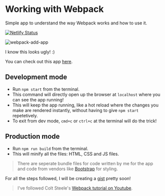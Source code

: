 # Working with Webpack

Simple app to understand the way Webpack works and how to use it.

[![Netlify Status](https://api.netlify.com/api/v1/badges/d78bb6ff-c56c-4261-a278-c8a41ce5d180/deploy-status)](https://app.netlify.com/sites/webpack-add/deploys)

![webpack-add-app](https://imgur.com/AfWHNa5.png)

I know this looks ugly! :)

You can check out this app [here](https://webpack-add.netlify.com/).

## Development mode

* Run `npm start` from the terminal.
* This command will directly open up the browser at `localhost` where you can see the app running!
* This will keep the app running, like a hot reload where the changes you make are rendered instantly, without having to give `npm start` repetetively.
* To exit from dev mode, `cmd+c` or `ctrl+c` at the terminal will do the trick!

## Production mode

* Run `npm run build` from the terminal.
* This will minify all the files: HTML, CSS and JS files.

> There are seperate bundle files for code written by me for the app and code from vendors like [Bootstrap](https://getbootstrap.com/) for styling.

For all the steps followed, I will be creating a [gist](https://gist.github.com/sydrawat/) pretty soon!

> I've followed Colt Steele's [Webpack tutorial on Youtube](https://www.youtube.com/playlist?list=PLblA84xge2_zwxh3XJqy6UVxS60YdusY8).
